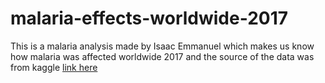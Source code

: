 # malaria-effects-worldwide-2017
This is a malaria analysis made by Isaac Emmanuel which makes us know how malaria was affected worldwide 2017 and the source of the data was from kaggle
[link here](https://docs.google.com/presentation/d/e/2PACX-1vSUhZkiyvygolrEVRBWHEPRg3j1JFuYrLWjHxwWNSYqvbaFAn7pKrEuOaNu9pelaHRileV6LtkOSGq4/pub?start=false&loop=false&delayms=3000)
